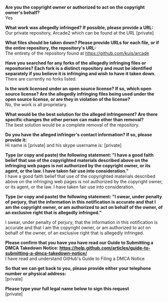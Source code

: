 **Are you the copyright owner or authorized to act on the copyright owner's behalf?**  
Yes

**What work was allegedly infringed? If possible, please provide a URL:**  
Our private repository, Arcade2 which can be found at the URL [private]

**What files should be taken down? Please provide URLs for each file, or if the entire repository, the repository's URL:**  
The entirety of the repository found at https://github.com/kuis/arcade

**Have you searched for any forks of the allegedly infringing files or repositories? Each fork is a distinct repository and must be identified separately if you believe it is infringing and wish to have it taken down.**   
There are currently no forks listed.

**Is the work licensed under an open source license? If so, which open source license? Are the allegedly infringing files being used under the open source license, or are they in violation of the license?**  
No, the work is all proprietary.

**What would be the best solution for the alleged infringement? Are there specific changes the other person can make other than removal?**  
The best solution would be a complete removal of the repository.

**Do you have the alleged infringer's contact information? If so, please provide it:**  
Hi name is [private] and his skype username is: [private]

**Type (or copy and paste) the following statement: "I have a good faith belief that use of the copyrighted materials described above on the infringing web pages is not authorized by the copyright owner, or its agent, or the law. I have taken fair use into consideration."**  
I have a good faith belief that use of the copyrighted materials described above on the infringing web pages is not authorized by the copyright owner, or its agent, or the law. I have taken fair use into consideration.

**Type (or copy and paste) the following statement: "I swear, under penalty of perjury, that the information in this notification is accurate and that I am the copyright owner, or am authorized to act on behalf of the owner, of an exclusive right that is allegedly infringed."**

I swear, under penalty of perjury, that the information in this notification is accurate and that I am the copyright owner, or am authorized to act on behalf of the owner, of an exclusive right that is allegedly infringed.

**Please confirm that you have you have read our Guide to Submitting a DMCA Takedown Notice: https://help.github.com/articles/guide-to-submitting-a-dmca-takedown-notice/**  
I have read and understand GitHub's Guide to Filing a DMCA Notice

**So that we can get back to you, please provide either your telephone number or physical address:**  
[private]  

**Please type your full legal name below to sign this request**  
[private]

